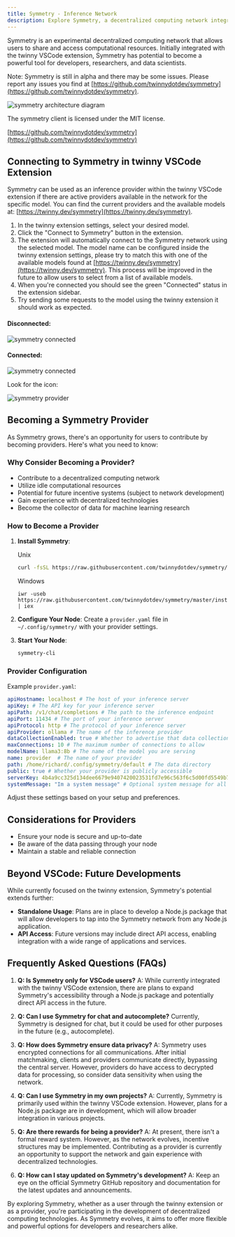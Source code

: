 ```yaml
---
title: Symmetry - Inference Network
description: Explore Symmetry, a decentralized computing network integrated with twinny VSCode extension and beyond.
---
```


Symmetry is an experimental decentralized computing network that allows users to share and access computational resources. Initially integrated with the twinny VSCode extension, Symmetry has potential to become a powerful tool for developers, researchers, and data scientists.

Note: Symmetry is still in alpha and there may be some issues. Please report any issues you find at [https://github.com/twinnydotdev/symmetry](https://github.com/twinnydotdev/symmetry).

![symmetry architecture diagram](../../../assets/symmetry-architecture.png)

The symmetry client is licensed under the MIT license.

[https://github.com/twinnydotdev/symmetry](https://github.com/twinnydotdev/symmetry)


## Connecting to Symmetry in twinny VSCode Extension

Symmetry can be used as an inference provider within the twinny VSCode extension if there are active providers available in the network for the specific model.  You can find the current providers and the available models at: [https://twinny.dev/symmetry](https://twinny.dev/symmetry).

1. In the twinny extension settings, select your desired model.
2. Click the "Connect to Symmetry" button in the extension.
3. The extension will automatically connect to the Symmetry network using the selected model. The model name can be configured inside the twinny extension settings, please try to match this with one of the available models found at [https://twinny.dev/symmetry](https://twinny.dev/symmetry). This process will be improved in the future to allow users to select from a list of available models.
4. When you're connected you should see the green "Connected" status in the extension sidebar.
5. Try sending some requests to the model using the twinny extension it should work as expected.

#### Disconnected:
![symmetry connected](../../../assets/symmetry_disconnected.png)

#### Connected:
![symmetry connected](../../../assets/symmetry_connected.png)

Look for the icon:

![symmetry provider](../../../assets/symmetry_provider.png)

## Becoming a Symmetry Provider

As Symmetry grows, there's an opportunity for users to contribute by becoming providers. Here's what you need to know:

### Why Consider Becoming a Provider?

- Contribute to a decentralized computing network
- Utilize idle computational resources
- Potential for future incentive systems (subject to network development)
- Gain experience with decentralized technologies
- Become the collector of data for machine learning research 

### How to Become a Provider

1. **Install Symmetry**:

   Unix
   ```bash
   curl -fsSL https://raw.githubusercontent.com/twinnydotdev/symmetry/master/install.sh | sh
   ```

   Windows
   ```
   iwr -useb https://raw.githubusercontent.com/twinnydotdev/symmetry/master/install.ps1 | iex
   ```

2. **Configure Your Node**:
   Create a `provider.yaml` file in `~/.config/symmetry/` with your provider settings.

3. **Start Your Node**:
   ```bash
   symmetry-cli
   ```

### Provider Configuration

Example `provider.yaml`:

```yaml
apiHostname: localhost # The host of your inference server
apiKey: # The API key for your inference server
apiPath: /v1/chat/completions # The path to the inference endpoint
apiPort: 11434 # The port of your inference server
apiProtocol: http # The protocol of your inference server
apiProvider: ollama # The name of the inference provider
dataCollectionEnabled: true # Whether to advertise that data collection is enabled
maxConnections: 10 # The maximum number of connections to allow
modelName: llama3:8b # The name of the model you are serving
name: provider  # The name of your provider
path: /home/richard/.config/symmetry/default # The data directory
public: true # Whether your provider is publicly accessible
serverKey: 4b4a9cc325d134dee6679e9407420023531fd7e96c563f6c5d00fd5549b77435 # The symmetry server key which handles provider messages
systemMessage: "Im a system message" # Optional system message for all chats
```

Adjust these settings based on your setup and preferences.

## Considerations for Providers

- Ensure your node is secure and up-to-date
- Be aware of the data passing through your node
- Maintain a stable and reliable connection

## Beyond VSCode: Future Developments

While currently focused on the twinny extension, Symmetry's potential extends further:

- **Standalone Usage**: Plans are in place to develop a Node.js package that will allow developers to tap into the Symmetry network from any Node.js application.
- **API Access**: Future versions may include direct API access, enabling integration with a wide range of applications and services.

## Frequently Asked Questions (FAQs)

1. **Q: Is Symmetry only for VSCode users?**
   A: While currently integrated with the twinny VSCode extension, there are plans to expand Symmetry's accessibility through a Node.js package and potentially direct API access in the future.

2. **Q: Can I use Symmetry for chat and autocomplete?**
   Currently, Symmetry is designed for chat, but it could be used for other purposes in the future (e.g., autocomplete).

3. **Q: How does Symmetry ensure data privacy?**
   A: Symmetry uses encrypted connections for all communications. After initial matchmaking, clients and providers communicate directly, bypassing the central server. However, providers do have access to decrypted data for processing, so consider data sensitivity when using the network.

4. **Q: Can I use Symmetry in my own projects?**
   A: Currently, Symmetry is primarily used within the twinny VSCode extension. However, plans for a Node.js package are in development, which will allow broader integration in various projects.

5. **Q: Are there rewards for being a provider?**
   A: At present, there isn't a formal reward system. However, as the network evolves, incentive structures may be implemented. Contributing as a provider is currently an opportunity to support the network and gain experience with decentralized technologies.

6. **Q: How can I stay updated on Symmetry's development?**
   A: Keep an eye on the official Symmetry GitHub repository and documentation for the latest updates and announcements.

By exploring Symmetry, whether as a user through the twinny extension or as a provider, you're participating in the development of decentralized computing technologies. As Symmetry evolves, it aims to offer more flexible and powerful options for developers and researchers alike.